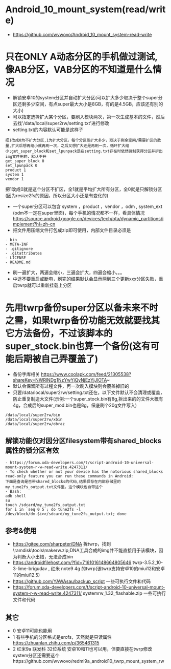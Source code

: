 # Android_10_mount_system(read/write)
- https://github.com/wvwovo/Android_10_mount_system-read-write
# 只在ONLY A动态分区的手机做过测试,像AB分区，VAB分区的不知道是什么情况
- 解锁安卓10的system分区并自动扩大分区(可以扩大多少取决于整个super分区还剩多少空间，有点super最大大小是8GB，有的是4.5GB，应该还有别的大小)
- 可以指定选择扩大某个分区，要刷入模块两次，第一次生成基本的文件，然后去找'/data/local/super2rw/setting.txt'进行修改 
- setting.txt的内容默认可能是这样子
```
把1改成0为不扩大分区,1为扩大分区。每个分区能扩大多少，取决于剩余空间/需要扩区的数量,扩大后想再缩小就再刷一次，之后又想扩大还是再刷一次，循环扩大缩小;get_super_block和set_lpunpack是在setting.txt存在时依然强制获得分区并拆出img文件用的，默认不开
get_super_block 0
set_lpunpack 0
product 1
system 1
vendor 1
```
把1改成0就是这个分区不扩区，全1就是平均扩大所有分区，全0就是只解锁分区(因为resize2fs的原因，所以分区大小还是有变化的)

- 一个super分区可以包含 system ，product ，vendor ，odm , system_ext (odm不一定在super里面)，每个手机的情况都不一样，看具体情况 https://source.android.google.cn/devices/tech/ota/dynamic_partitions/implement?hl=zh-cn
- 把文件用压缩文件打包成zip即可使用，内部文件目录必须是
```
- bin
- META-INF
- .gitignore
- .gitattributes
- LICENSE
- README.md
```
- 刷一遍扩大，两遍会缩小，三遍会扩大，四遍会缩小。。。
- 中途不要重启或断电，刷完的结果默认会显示两到三个更新xxx分区失败，重启twrp就可以重新挂载上分区
# 先用twrp备份super分区以备未来不时之需，如果twrp备份功能无效就要找其它方法备份，不过该脚本的super_stock.bin也算一个备份(这有可能后期被自己弄覆盖了)
- 备份字库相关 https://www.coolapk.com/feed/21305538?shareKey=NWRlNDg1NzYwYjQyNjEzYjJlOTA~
- 默认会保留所有过程文件，再一次刷入模块则会覆盖掉旧的
- 只要/data/local/super2rw/setting.txt还在，以下文件默认不会清理或覆盖，防止重复制造大文件(示例:一个super_stock.bin有8g,拆出来的的文件大概有4g，合成后的super_mod.bin也是8g，保底刷个20g文件写入)
```
/data/local/super2rw/bin
/data/local/super2rw/xbin
/data/local/super2rw/obraz
```

## 解锁功能仅对因分区filesystem带有shared_blocks属性的锁分区有效
```
- https://forum.xda-developers.com/t/script-android-10-universal-mount-system-r-w-read-write.4247311/
- To check whether or not your device has the notorious shared_blocks read-only feature you can run these commands in Android:
下面是查询是否带shared_blocks的代码,结果保存在内部存储里的my_tune2fs_output.txt文件里，这个模块也自带这个
- Bash:
adb shell
su
touch /sdcard/my_tune2fs_output.txt
for i in `seq 0 5`; do tune2fs -l /dev/block/dm-$i>>/sdcard/my_tune2fs_output.txt; done
```
## 参考&使用
- https://gitee.com/sharpeter/DNA 拆twrp，找到\ramdisk\tools\makerw.zip;DNA工具合成的img并不能直接用于该模块，因为判断大小出错，无法合成bin
- https://androidfilehost.com/?fid=7161016148664805646 twrp-3.5.2_10-3-lime-brigudav , 红米 note9 4g 的twrp(该twrp支持安卓10的miui12和安卓11的miui12.5)
- https://github.com/YAWAsau/backup_script 一些可执行文件和代码
- https://forum.xda-developers.com/t/script-android-10-universal-mount-system-r-w-read-write.4247311/ systemrw_1.32_flashable.zip 一些可执行文件和代码

## 其它
- 0
  安卓11可能也能用
- 1
  有些手机的分区格式是erofs，天然就是只读属性
  https://zhuanlan.zhihu.com/p/365461315
- 2
 红米9a 联发科 32位系统 安卓10和11也可以用，但要直接在twrp修改system分区还需要这个https://github.com/wvwovo/redmi9a_android10_twrp_mount_system_rw
